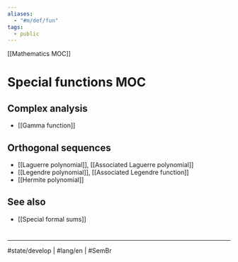 ```yaml
---
aliases:
  - "#m/def/fun"
tags:
  - public
---
```

[[Mathematics MOC]]
# Special functions MOC

## Complex analysis

- [[Gamma function]]

## Orthogonal sequences

- [[Laguerre polynomial]], [[Associated Laguerre polynomial]]
- [[Legendre polynomial]], [[Associated Legendre function]]
- [[Hermite polynomial]]

## See also

- [[Special formal sums]]

#
---
#state/develop | #lang/en | #SemBr
